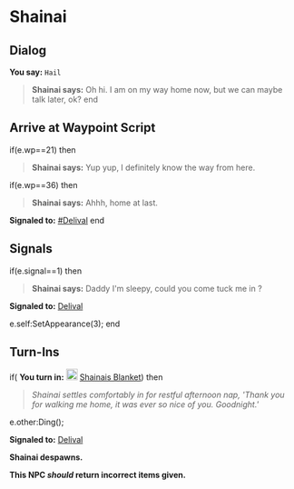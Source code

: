 # Shainai
## Dialog

**You say:** `Hail`



>**Shainai says:** Oh hi.  I am on my way home now, but we can maybe talk later, ok?
end

## Arrive at Waypoint Script

if(e.wp==21) then


>**Shainai says:** Yup yup, I definitely know the way from here.

if(e.wp==36) then


>**Shainai says:** Ahhh, home at last.


**Signaled to:**  [\#Delival](/npc/155041)
end

## Signals

if(e.signal==1) then


>**Shainai says:** Daddy I'm sleepy, could you come tuck me in ?


**Signaled to:**  [Delival](/npc/155340)


e.self:SetAppearance(3);
end

## Turn-Ins



if( **You turn in:** <img style="background:url(/static/icons/blank_slot.gif);width:20px;height:20px;" src="/static/icons/item_1243.png" alt="" /> <a
                                href="/item/4478" data-url="4478" class="tooltip-link link">Shainais Blanket</a>) then


>*Shainai settles comfortably in for restful afternoon nap, 'Thank you for walking me home, it was ever so nice of you.  Goodnight.'*


e.other:Ding();


**Signaled to:**  [Delival](/npc/155340)


**Shainai despawns.**

**This NPC *should* return incorrect items given.**





